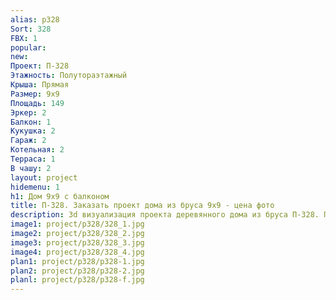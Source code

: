 ```yaml
---
alias: p328
Sort: 328
FBX: 1
popular: 
new: 
Проект: П-328
Этажность: Полутораэтажный
Крыша: Прямая
Размер: 9х9
Площадь: 149
Эркер: 2
Балкон: 1
Кукушка: 2
Гараж: 2
Котельная: 2
Терраса: 1
В чашу: 2
layout: project
hidemenu: 1
h1: Дом 9х9 с балконом
title: П-328. Заказать проект дома из бруса 9х9 - цена фото
description: 3d визуализация проекта деревянного дома из бруса П-328. Площадь 149 м2, размер 9х9. Вы можете внести любые изменения в проект.
image1: project/p328/328_1.jpg
image2: project/p328/328_2.jpg
image3: project/p328/328_3.jpg
image4: project/p328/328_4.jpg
plan1: project/p328/p328-1.jpg
plan2: project/p328/p328-2.jpg
planl: project/p328/p328-f.jpg
---
```

